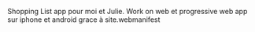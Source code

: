 Shopping List app pour moi et Julie.
Work on web et progressive web app sur iphone et android grace à site.webmanifest